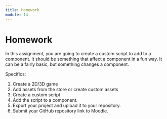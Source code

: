 ```yaml
---
title: Homework
module: 14
---
```


# Homework


In this assignment, you are going to create a custom script to add to a component. It should be something that affect a component in a fun way.  It can be a fairly basic, but something changes a component.

Specifics:

1. Create a 2D/3D game
2. Add assets from the store or create custom assets
3. Create a custom script
4. Add the script to a component.
5. Export your project and upload it to your repository.
6. Submit your GitHub repository link to Moodle.

<!--
In this assignment, you are going to write a reflection paper on the circuit and code blocks that we covered this week.  Additionally, you are going to create an artistic 3D model.  You will need to turn in not only the .stl, but also the .gcode file.

<a href="https://github.com/Montana-Media-Arts/220_CreativeCoding2-Spring2022-Samples/tree/main/Homework%2013" target="_blank">Homework 13 Example</a>

Technical specifications.

1. Write a 1/2 to page summary on TinkerCad's circuit and code blocks.
2. Create a 3D model and export it as an .stl file.
3. Convert the .stl file into a .gcode file.
4. Upload all files into your repository and turn in your link to your repository.

-->